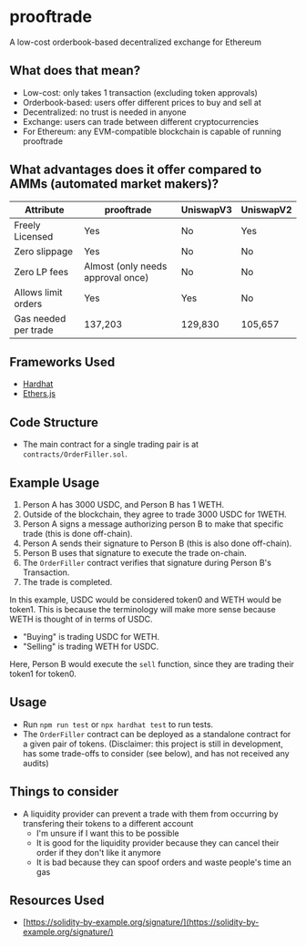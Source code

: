 # prooftrade
A low-cost orderbook-based decentralized exchange for Ethereum

## What does that mean?
- Low-cost: only takes 1 transaction (excluding token approvals)
- Orderbook-based: users offer different prices to buy and sell at
- Decentralized: no trust is needed in anyone
- Exchange: users can trade between different cryptocurrencies
- For Ethereum: any EVM-compatible blockchain is capable of running prooftrade

## What advantages does it offer compared to AMMs (automated market makers)?

| Attribute | prooftrade | UniswapV3 | UniswapV2 |
| --- | --- | --- | --- |
| Freely Licensed | Yes | No | Yes |
| Zero slippage | Yes | No | No |
| Zero LP fees | Almost (only needs approval once) | No | No |
| Allows limit orders | Yes | Yes | No |
| Gas needed per trade | 137,203 | 129,830 | 105,657 |

## Frameworks Used
- [Hardhat](https://hardhat.org/)
- [Ethers.js](https://docs.ethers.io/v5/)

## Code Structure
- The main contract for a single trading pair is at `contracts/OrderFiller.sol`.

## Example Usage
1. Person A has 3000 USDC, and Person B has 1 WETH.
2. Outside of the blockchain, they agree to trade 3000 USDC for 1WETH.
3. Person A signs a message authorizing person B to make that specific trade (this is done off-chain).
4. Person A sends their signature to Person B (this is also done off-chain).
5. Person B uses that signature to execute the trade on-chain.
6. The `OrderFiller` contract verifies that signature during Person B's Transaction.
7. The trade is completed.

In this example, USDC would be considered token0 and WETH would be token1.
This is because the terminology will make more sense because WETH is thought of in terms of USDC.

- "Buying" is trading USDC for WETH.
- "Selling" is trading WETH for USDC.

Here, Person B would execute the `sell` function, since they are trading their token1 for token0.

## Usage
- Run `npm run test` or `npx hardhat test` to run tests.
- The `OrderFiller` contract can be deployed as a standalone contract for a given pair of tokens.
(Disclaimer: this project is still in development, has some trade-offs to consider (see below), and has not received any audits)

## Things to consider
- A liquidity provider can prevent a trade with them from occurring by transfering their tokens to a different account
    - I'm unsure if I want this to be possible
    - It is good for the liquidity provider because they can cancel their order if they don't like it anymore
    - It is bad because they can spoof orders and waste people's time an gas

## Resources Used
- [https://solidity-by-example.org/signature/](https://solidity-by-example.org/signature/)
